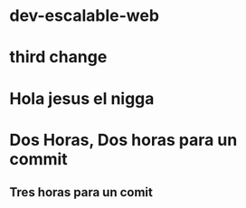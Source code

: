 # dev-escalable-web

# third change

# Hola jesus el nigga
# Dos Horas, Dos horas para un commit


## Tres horas para un comit